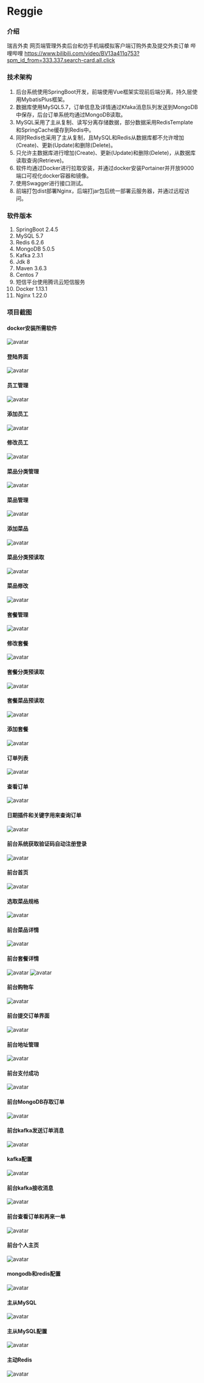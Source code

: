 # Reggie

### 介绍
瑞吉外卖
网页端管理外卖后台和仿手机端模拟客户端订购外卖及提交外卖订单
哔哩哔哩 https://www.bilibili.com/video/BV13a411q753?spm_id_from=333.337.search-card.all.click

### 技术架构
1. 后台系统使用SpringBoot开发，前端使用Vue框架实现前后端分离，持久层使用MybatisPlus框架。
2. 数据库使用MySQL5.7，订单信息及详情通过Kfaka消息队列发送到MongoDB中保存，后台订单系统均通过MongoDB读取。
3. MySQL采用了主从复制、读写分离存储数据，部分数据采用RedisTemplate和SpringCache缓存到Redis中。
4. 同时Redis也采用了主从复制，且MySQL和Redis从数据库都不允许增加(Create)、更新(Update)和删除(Delete)。
5. 只允许主数据库进行增加(Create)、更新(Update)和删除(Delete)，从数据库读取查询(Retrieve)。
6. 软件均通过Docker进行拉取安装，并通过docker安装Portainer并开放9000端口可视化docker容器和镜像。
7. 使用Swagger进行接口测试。
8. 前端打包dist部署Nginx，后端打jar包后统一部署云服务器，并通过远程访问。

### 软件版本
1. SpringBoot 2.4.5
2. MySQL 5.7
3. Redis 6.2.6
4. MongoDB 5.0.5
5. Kafka 2.3.1
6. Jdk 8
7. Maven 3.6.3   
8. Centos 7
9. 短信平台使用腾讯云短信服务
10. Docker 1.13.1
11. Nginx 1.22.0

### 项目截图
#### docker安装所需软件
![avatar](https://lk-1303842271.cos.ap-beijing.myqcloud.com/%E7%91%9E%E5%90%89%E5%A4%96%E5%8D%96%E9%A1%B9%E7%9B%AE%E6%88%AA%E5%9B%BE/docker.png)
#### 登陆界面
![avatar](https://lk-1303842271.cos.ap-beijing.myqcloud.com/%E7%91%9E%E5%90%89%E5%A4%96%E5%8D%96%E9%A1%B9%E7%9B%AE%E6%88%AA%E5%9B%BE/%E7%99%BB%E9%99%86%E7%95%8C%E9%9D%A2.png)
#### 员工管理
![avatar](https://lk-1303842271.cos.ap-beijing.myqcloud.com/%E7%91%9E%E5%90%89%E5%A4%96%E5%8D%96%E9%A1%B9%E7%9B%AE%E6%88%AA%E5%9B%BE/%E5%91%98%E5%B7%A5%E7%AE%A1%E7%90%86.png)
#### 添加员工
![avatar](https://lk-1303842271.cos.ap-beijing.myqcloud.com/%E7%91%9E%E5%90%89%E5%A4%96%E5%8D%96%E9%A1%B9%E7%9B%AE%E6%88%AA%E5%9B%BE/%E6%B7%BB%E5%8A%A0%E5%91%98%E5%B7%A5.png)
#### 修改员工
![avatar](https://lk-1303842271.cos.ap-beijing.myqcloud.com/%E7%91%9E%E5%90%89%E5%A4%96%E5%8D%96%E9%A1%B9%E7%9B%AE%E6%88%AA%E5%9B%BE/%E4%BF%AE%E6%94%B9%E5%91%98%E5%B7%A5.png)
#### 菜品分类管理
![avatar](https://lk-1303842271.cos.ap-beijing.myqcloud.com/%E7%91%9E%E5%90%89%E5%A4%96%E5%8D%96%E9%A1%B9%E7%9B%AE%E6%88%AA%E5%9B%BE/%E8%8F%9C%E5%93%81%E5%88%86%E7%B1%BB%E7%AE%A1%E7%90%86.png)
#### 菜品管理
![avatar](https://lk-1303842271.cos.ap-beijing.myqcloud.com/%E7%91%9E%E5%90%89%E5%A4%96%E5%8D%96%E9%A1%B9%E7%9B%AE%E6%88%AA%E5%9B%BE/%E8%8F%9C%E5%93%81%E7%AE%A1%E7%90%86.png)
#### 添加菜品
![avatar](https://lk-1303842271.cos.ap-beijing.myqcloud.com/%E7%91%9E%E5%90%89%E5%A4%96%E5%8D%96%E9%A1%B9%E7%9B%AE%E6%88%AA%E5%9B%BE/%E6%B7%BB%E5%8A%A0%E8%8F%9C%E5%93%81.png)
#### 菜品分类预读取 
![avatar](https://lk-1303842271.cos.ap-beijing.myqcloud.com/%E7%91%9E%E5%90%89%E5%A4%96%E5%8D%96%E9%A1%B9%E7%9B%AE%E6%88%AA%E5%9B%BE/%E5%88%86%E7%B1%BB%E9%A2%84%E8%AF%BB%E5%8F%96.png)
#### 菜品修改 
![avatar](https://lk-1303842271.cos.ap-beijing.myqcloud.com/%E7%91%9E%E5%90%89%E5%A4%96%E5%8D%96%E9%A1%B9%E7%9B%AE%E6%88%AA%E5%9B%BE/%E8%8F%9C%E5%93%81%E4%BF%AE%E6%94%B9.png)
#### 套餐管理 
![avatar](https://lk-1303842271.cos.ap-beijing.myqcloud.com/%E7%91%9E%E5%90%89%E5%A4%96%E5%8D%96%E9%A1%B9%E7%9B%AE%E6%88%AA%E5%9B%BE/%E5%A5%97%E9%A4%90%E7%AE%A1%E7%90%86.png)
#### 修改套餐 
![avatar](https://lk-1303842271.cos.ap-beijing.myqcloud.com/%E7%91%9E%E5%90%89%E5%A4%96%E5%8D%96%E9%A1%B9%E7%9B%AE%E6%88%AA%E5%9B%BE/%E4%BF%AE%E6%94%B9%E5%A5%97%E9%A4%90.png)
#### 套餐分类预读取
![avatar](https://lk-1303842271.cos.ap-beijing.myqcloud.com/%E7%91%9E%E5%90%89%E5%A4%96%E5%8D%96%E9%A1%B9%E7%9B%AE%E6%88%AA%E5%9B%BE/%E5%A5%97%E9%A4%90%E5%88%86%E7%B1%BB%E9%A2%84%E8%AF%BB%E5%8F%96.png)
#### 套餐菜品预读取
![avatar](https://lk-1303842271.cos.ap-beijing.myqcloud.com/%E7%91%9E%E5%90%89%E5%A4%96%E5%8D%96%E9%A1%B9%E7%9B%AE%E6%88%AA%E5%9B%BE/%E5%A5%97%E9%A4%90%E8%8F%9C%E5%93%81%E9%A2%84%E8%AF%BB%E5%8F%96.png)
#### 添加套餐
![avatar](https://lk-1303842271.cos.ap-beijing.myqcloud.com/%E7%91%9E%E5%90%89%E5%A4%96%E5%8D%96%E9%A1%B9%E7%9B%AE%E6%88%AA%E5%9B%BE/%E6%B7%BB%E5%8A%A0%E5%A5%97%E9%A4%90.png)
#### 订单列表 
![avatar](https://lk-1303842271.cos.ap-beijing.myqcloud.com/%E7%91%9E%E5%90%89%E5%A4%96%E5%8D%96%E9%A1%B9%E7%9B%AE%E6%88%AA%E5%9B%BE/%E8%AE%A2%E5%8D%95%E6%98%8E%E7%BB%86.png)
#### 查看订单
![avatar](https://lk-1303842271.cos.ap-beijing.myqcloud.com/%E7%91%9E%E5%90%89%E5%A4%96%E5%8D%96%E9%A1%B9%E7%9B%AE%E6%88%AA%E5%9B%BE/%E6%9F%A5%E7%9C%8B%E8%AE%A2%E5%8D%95.png)
#### 日期插件和关键字用来查询订单 
![avatar](https://lk-1303842271.cos.ap-beijing.myqcloud.com/%E7%91%9E%E5%90%89%E5%A4%96%E5%8D%96%E9%A1%B9%E7%9B%AE%E6%88%AA%E5%9B%BE/%E6%97%A5%E6%9C%9F%E6%8F%92%E4%BB%B6.png)
#### 前台系统获取验证码自动注册登录 
![avatar](https://lk-1303842271.cos.ap-beijing.myqcloud.com/%E7%91%9E%E5%90%89%E5%A4%96%E5%8D%96%E9%A1%B9%E7%9B%AE%E6%88%AA%E5%9B%BE/%E8%8E%B7%E5%8F%96%E9%AA%8C%E8%AF%81%E7%A0%81.png)
#### 前台首页 
![avatar](https://lk-1303842271.cos.ap-beijing.myqcloud.com/%E7%91%9E%E5%90%89%E5%A4%96%E5%8D%96%E9%A1%B9%E7%9B%AE%E6%88%AA%E5%9B%BE/%E5%89%8D%E5%8F%B0%E9%A6%96%E9%A1%B5.png)
#### 选取菜品规格 
![avatar](https://lk-1303842271.cos.ap-beijing.myqcloud.com/%E7%91%9E%E5%90%89%E5%A4%96%E5%8D%96%E9%A1%B9%E7%9B%AE%E6%88%AA%E5%9B%BE/%E9%80%89%E6%8B%A9%E8%8F%9C%E5%93%81%E8%A7%84%E6%A0%BC.png)
#### 前台菜品详情 
![avatar](https://lk-1303842271.cos.ap-beijing.myqcloud.com/%E7%91%9E%E5%90%89%E5%A4%96%E5%8D%96%E9%A1%B9%E7%9B%AE%E6%88%AA%E5%9B%BE/%E5%89%8D%E5%8F%B0%E8%8F%9C%E5%93%81%E8%AF%A6%E6%83%85.png)
#### 前台套餐详情 
![avatar](https://lk-1303842271.cos.ap-beijing.myqcloud.com/%E7%91%9E%E5%90%89%E5%A4%96%E5%8D%96%E9%A1%B9%E7%9B%AE%E6%88%AA%E5%9B%BE/%E5%89%8D%E5%8F%B0%E5%A5%97%E9%A4%90%E8%AF%A6%E6%83%8501.png)
![avatar](https://lk-1303842271.cos.ap-beijing.myqcloud.com/%E7%91%9E%E5%90%89%E5%A4%96%E5%8D%96%E9%A1%B9%E7%9B%AE%E6%88%AA%E5%9B%BE/%E5%89%8D%E5%8F%B0%E5%A5%97%E9%A4%90%E8%AF%A6%E6%83%8502.png)
#### 前台购物车 
![avatar](https://lk-1303842271.cos.ap-beijing.myqcloud.com/%E7%91%9E%E5%90%89%E5%A4%96%E5%8D%96%E9%A1%B9%E7%9B%AE%E6%88%AA%E5%9B%BE/%E8%B4%AD%E7%89%A9%E8%BD%A6.png)
#### 前台提交订单界面 
![avatar](https://lk-1303842271.cos.ap-beijing.myqcloud.com/%E7%91%9E%E5%90%89%E5%A4%96%E5%8D%96%E9%A1%B9%E7%9B%AE%E6%88%AA%E5%9B%BE/%E8%AE%A2%E5%8D%95%E7%95%8C%E9%9D%A2.png)
#### 前台地址管理 
![avatar](https://lk-1303842271.cos.ap-beijing.myqcloud.com/%E7%91%9E%E5%90%89%E5%A4%96%E5%8D%96%E9%A1%B9%E7%9B%AE%E6%88%AA%E5%9B%BE/%E5%9C%B0%E5%9D%80%E7%AE%A1%E7%90%86.png)
#### 前台支付成功 
![avatar](https://lk-1303842271.cos.ap-beijing.myqcloud.com/%E7%91%9E%E5%90%89%E5%A4%96%E5%8D%96%E9%A1%B9%E7%9B%AE%E6%88%AA%E5%9B%BE/%E6%94%AF%E4%BB%98%E6%88%90%E5%8A%9F.png)
#### 前台MongoDB存取订单
![avatar](https://lk-1303842271.cos.ap-beijing.myqcloud.com/%E7%91%9E%E5%90%89%E5%A4%96%E5%8D%96%E9%A1%B9%E7%9B%AE%E6%88%AA%E5%9B%BE/mongo%E8%AE%A2%E5%8D%95%E6%9F%A5%E8%AF%A2.png)
#### 前台kafka发送订单消息
![avatar](https://lk-1303842271.cos.ap-beijing.myqcloud.com/%E7%91%9E%E5%90%89%E5%A4%96%E5%8D%96%E9%A1%B9%E7%9B%AE%E6%88%AA%E5%9B%BE/kafka%E5%8F%91%E9%80%81%E6%B6%88%E6%81%AF.png)
#### kafka配置
![avatar](https://lk-1303842271.cos.ap-beijing.myqcloud.com/%E7%91%9E%E5%90%89%E5%A4%96%E5%8D%96%E9%A1%B9%E7%9B%AE%E6%88%AA%E5%9B%BE/kafka%E9%85%8D%E7%BD%AE.png)
#### 前台kafka接收消息
![avatar](https://lk-1303842271.cos.ap-beijing.myqcloud.com/%E7%91%9E%E5%90%89%E5%A4%96%E5%8D%96%E9%A1%B9%E7%9B%AE%E6%88%AA%E5%9B%BE/kafka%E6%8E%A5%E5%8F%97%E6%B6%88%E6%81%AF.png)
#### 前台查看订单和再来一单 
![avatar](https://lk-1303842271.cos.ap-beijing.myqcloud.com/%E7%91%9E%E5%90%89%E5%A4%96%E5%8D%96%E9%A1%B9%E7%9B%AE%E6%88%AA%E5%9B%BE/%E8%AE%A2%E5%8D%95%E6%9F%A5%E8%AF%A2%2B%E5%86%8D%E6%9D%A5%E4%B8%80%E5%8D%95.png)
#### 前台个人主页 
![avatar](https://lk-1303842271.cos.ap-beijing.myqcloud.com/%E7%91%9E%E5%90%89%E5%A4%96%E5%8D%96%E9%A1%B9%E7%9B%AE%E6%88%AA%E5%9B%BE/%E4%B8%AA%E4%BA%BA%E4%B8%BB%E9%A1%B5.png)
#### mongodb和redis配置
![avatar](https://lk-1303842271.cos.ap-beijing.myqcloud.com/%E7%91%9E%E5%90%89%E5%A4%96%E5%8D%96%E9%A1%B9%E7%9B%AE%E6%88%AA%E5%9B%BE/mongodb%E5%92%8Credis%E9%85%8D%E7%BD%AE.png)
#### 主从MySQL 
![avatar](https://lk-1303842271.cos.ap-beijing.myqcloud.com/%E7%91%9E%E5%90%89%E5%A4%96%E5%8D%96%E9%A1%B9%E7%9B%AE%E6%88%AA%E5%9B%BE/%E4%B8%BB%E4%BB%8EMySQL.png)
#### 主从MySQL配置
![avatar](https://lk-1303842271.cos.ap-beijing.myqcloud.com/%E7%91%9E%E5%90%89%E5%A4%96%E5%8D%96%E9%A1%B9%E7%9B%AE%E6%88%AA%E5%9B%BE/%E4%B8%BB%E4%BB%8EMySQL%E9%85%8D%E7%BD%AE.png)
#### 主动Redis 
![avatar](https://lk-1303842271.cos.ap-beijing.myqcloud.com/%E7%91%9E%E5%90%89%E5%A4%96%E5%8D%96%E9%A1%B9%E7%9B%AE%E6%88%AA%E5%9B%BE/%E4%B8%BB%E4%BB%8ERedis.png)
